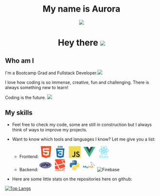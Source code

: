 <h1 align="center">
  My name is Aurora
</h1>

<div id="header" align="center">
  <img src="https://media.giphy.com/media/BferOKonYOspm28AiB/giphy.gif" width="400"/>
</div>

<h1 align="center">
  Hey there
  <img src="https://media.giphy.com/media/hvRJCLFzcasrR4ia7z/giphy.gif" width="30px"/>
</h1>

<h2 font-weight="bold"> Who am I </h2>

I'm a Bootcamp Grad and Fullstack Developer.<img src="https://media.giphy.com/media/WUlplcMpOCEmTGBtBW/giphy.gif" width="30">

I love how coding is so immense, creative, fun and challenging. There is always something new to learn!

Coding is the future. <img src="https://media.giphy.com/media/ZZkCo8zKWtt2ZgozfX/giphy.gif" width="40">

<h2 font-weight="bold"> My skills</h2>

- Feel free to check my code, some are still in construction but I always think of ways to improve my projects.

- Want to know which tools and languages I know? Let me give you a list:

  - Frontend:
  <img src="https://github.com/devicons/devicon/blob/master/icons/html5/html5-original.svg" title="HTML5" alt="HTML" width="40" height="40"/>&nbsp;
  <img src="https://github.com/devicons/devicon/blob/master/icons/css3/css3-plain-wordmark.svg"  title="CSS3" alt="CSS" width="40" height="40"/>&nbsp;
  <img src="https://github.com/devicons/devicon/blob/master/icons/javascript/javascript-original.svg" title="JavaScript" alt="JavaScript" width="40" height="40"/>&nbsp;
  <img src="https://github.com/devicons/devicon/blob/master/icons/vuejs/vuejs-original.svg" title="Vue" alt="Vue" width="40" height="40"/>&nbsp;
  <img src="https://github.com/devicons/devicon/blob/master/icons/react/react-original-wordmark.svg" title="React" alt="React" width="40" height="40"/>&nbsp;
  - Backend:
  <img src="https://github.com/devicons/devicon/blob/master/icons/php/php-original.svg" title="Php" alt="Php" width="40" height="40"/>&nbsp;
  <img src="https://github.com/devicons/devicon/blob/master/icons/laravel/laravel-plain-wordmark.svg" title="Laravel" alt="Laravel" width="40" height="40"/>&nbsp;
  <img src="https://github.com/devicons/devicon/blob/master/icons/python/python-original.svg" title="Python" alt="Python" width="40" height="40"/>&nbsp;
  <img src="https://github.com/devicons/devicon/blob/master/icons/mysql/mysql-original-wordmark.svg" title="MySQL"  alt="MySQL" width="40" height="40"/>&nbsp;
  <img src="https://github.com/devicons/devicon/blob/master/icons/mysql/firebase-plain-wordmark" title="Firebase"  alt="Firebase" width="40" height="40"/>&nbsp;

- Here are some little stats on the repositories here on github:

[![Top Langs](https://github-readme-stats.vercel.app/api/top-langs/?username=Rorins&layout=compact&theme=vision-friendly-dark)](https://github.com/anuraghazra/github-readme-stats)
